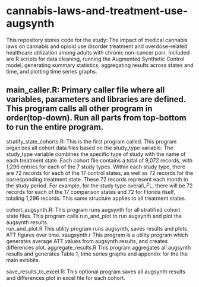 # cannabis-laws-and-treatment-use-augsynth
This repository stores code for the study: The impact of medical cannabis laws on cannabis and opioid use disorder treatment and overdose-related healthcare utilization among adults with chronic non-cancer pain. 
Included are R scripts for data cleaning, running the Augmented Synthetic Control model, generating summary statistics, aggregating results across states and time, and plotting time series graphs.

main_caller.R:
	Primary caller file where all variables, parameters and libraries are defined. 
	This program calls all other program in order(top-down).
	Run all parts from top-bottom to run the entire program.
-------------------------------------------------------------------------------------------------
stratify_state_cohorts.R:
	This is the first program called. 
	This program organizes all cohort data files based on the study_type variable. The study_type variable 			combines the specific type of study with the name of each treatment state. Each cohort file 			contains a total of 9,072 records, with 1,296 entries for each of the 7 study types. Within each 		study type, there are 72 records for each of the 17 control states, as well as 72 records 			for the corresponding treatment state. These 72 records represent each month in the study 			period. For example, for the study type overall_FL, there will be 72 records for each of the 17 		comparison states and 72 for Florida itself, totaling 1,296 records. This same structure applies 		to all treatment states.

cohort_augsynth.R:
	This program runs augsynth for all stratified cohort state files.
	This program calls run_and_plot to run augsynth and plot the augsynth results.  
run_and_plot.R
	This utility program runs augsynth, saves results and plots ATT figures over time.
xaugsynth.r
	This program is a utility program which generates average ATT values from augsynth results, and creates 		differences plot.
aggregate_results.R
	This program aggregates all augsynth results and generates Table 1, time series graphs and appendix for 		the the main exhibits.

save_results_to_excel.R:
	This optional program saves all augsynth results and differences plot in excel file for each cohort.
